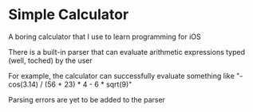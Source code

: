 # Simple Calculator
A boring calculator that I use to learn programming for iOS

There is a built-in parser that can evaluate arithmetic expressions typed (well, toched) by the user

For example, the calculator can successfully evaluate something like "-cos(3.14) / (56 + 23) * 4 - 6 * sqrt(9)"

Parsing errors are yet to be added to the parser
